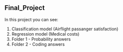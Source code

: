 ## Final_Project <br>
In this project you can see:<br>
1) Classification model (Airflight passanger satisfaction)<br>
2) Regression model (Medical costs)<br>
3) Folder 1 - Probability answers
4) Folder 2 - Coding answers
